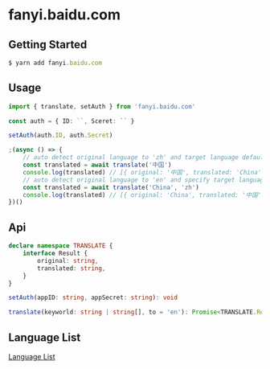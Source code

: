 # fanyi.baidu.com

## Getting Started

```ts
$ yarn add fanyi.baidu.com
```

## Usage

```ts
import { translate, setAuth } from 'fanyi.baidu.com'

const auth = { ID: ``, Sceret: `` }

setAuth(auth.ID, auth.Secret)

;(async () => {
    // auto detect original language to 'zh' and target language default to 'en'
    const translated = await translate('中国')
    console.log(translated) // [{ original: '中国', translated: 'China' }]
    // auto detect original language to 'en' and specify target language to 'zh'
    const translated = await translate('China', 'zh')
    console.log(translated) // [{ original: 'China', translated: '中国' }]
})()
```

## Api

```ts
declare namespace TRANSLATE {
    interface Result {
        original: string,
        translated: string,
    }
}

setAuth(appID: string, appSecret: string): void

translate(keyworld: string | string[], to = 'en'): Promise<TRANSLATE.Result[]>
```

## Language List

[Language List](http://api.fanyi.baidu.com/doc/21)